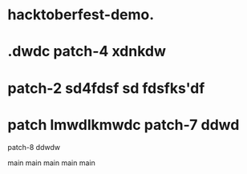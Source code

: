 # hacktoberfest-demo.
.dwdc
 patch-4
xdnkdw
=======
 patch-2
sd4fdsf
sd
fdsfks'df
=======
patch
lmwdlkmwdc
patch-7
ddwd
=======
patch-8
ddwdw

 main
 main
 main
 main
 main
